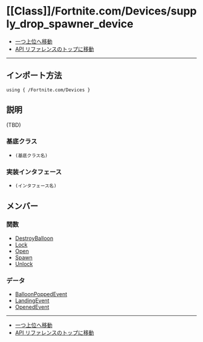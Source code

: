 # [[Class]]/Fortnite.com/Devices/supply_drop_spawner_device

- [一つ上位へ移動](../main.md)
- [API リファレンスのトップに移動](../../../main.md)

---

## インポート方法

```verse
using { /Fortnite.com/Devices }
```

## 説明

(TBD)

### 基底クラス

- `(基底クラス名)`

### 実装インタフェース

- `(インタフェース名)`

## メンバー

### 関数

- [DestroyBalloon](./F_DestroyBalloon/main.md)
- [Lock](./F_Lock/main.md)
- [Open](./F_Open/main.md)
- [Spawn](./F_Spawn/main.md)
- [Unlock](./F_Unlock/main.md)

### データ

- [BalloonPoppedEvent](./D_BalloonPoppedEvent/main.md)
- [LandingEvent](./D_LandingEvent/main.md)
- [OpenedEvent](./D_OpenedEvent/main.md)

---

- [一つ上位へ移動](../main.md)
- [API リファレンスのトップに移動](../../../main.md)
